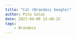```yaml
---
title: "Cal (Brandeis Google)"
author: Pito Salas
date: 2021-04-06 13:40:22
tags:
    - Brandeis
---
```


